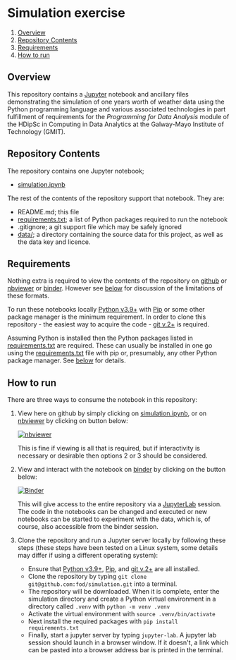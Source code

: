# Simulation exercise

1. [Overview](#overview)
1. [Repository Contents](#repository-contents)
1. [Requirements](#requirements)
1. [How to run](#how-to-run)

## Overview

This repository contains a [Jupyter](https://jupyter.org/) notebook and ancillary files demonstrating the simulation of one years worth of weather data using the Python programming language and various associated technologies in part fulfillment of requirements for the *Programming for Data Analysis* module of the HDipSc in Computing in Data Analytics at the Galway-Mayo Institute of Technology (GMIT).

## Repository Contents

The repository contains one Jupyter notebook;
- [simulation.ipynb](simulation.ipynb) 


The rest of the contents of the repository support that notebook. They are:
- README.md; this file
- [requirements.txt](requirements.txt); a list of Python packages required to run the notebook
- .gitignore; a git support file which may be safely ignored
- [data/](data/); a directory containing the source data for this project, as well as the data key and licence. 

## Requirements

Nothing extra is required to view the contents of the repository on [github](https://github.com/fod/simulation) or [nbviewer](https://nbviewer.org/) or [binder](https://mybinder.org/). However see [below](#how-to-run) for discussion of the limitations of these formats.

To run these notebooks locally [Python v3.9+](https://www.python.org/) with [Pip](https://pypi.org/project/pip/) or some other package manager is the minimum requirement. In order to clone this repository - the easiest way to acquire the code - [git v.2+](https://git-scm.com/) is required.

Assuming Python is installed then the Python packages listed in [requirements.txt](requirements.txt) are required. These can usually be installed in one go using the [requirements.txt](requirements.txt) file with pip or, presumably, any other Python package manager. See [below](#how-to-run) for details.

## How to run

There are three ways to consume the notebook in this repository:
1. View here on github by simply clicking on [simulation.ipynb](simulation.ipynb), or on [nbviewer](https://nbviewer.org/) by clicking on button below:

    [![nbviewer](https://raw.githubusercontent.com/jupyter/design/master/logos/Badges/nbviewer_badge.svg)](https://nbviewer.org/github/fod/simulation/blob/main/simulation.ipynb)

    This is fine if viewing is all that is required, but if interactivity is necessary or desirable then options 2 or 3 should be considered.

1. View and interact with the notebook on [binder](https://mybinder.org/) by clicking on the button below:

    [![Binder](https://mybinder.org/badge_logo.svg)](https://mybinder.org/v2/gh/fod/simulation/HEAD)

    This will give access to the entire repository via a [JupyterLab](https://jupyter.org/) session. The code in the notebooks can be changed and executed or new notebooks can be started to experiment with the data, which is, of course, also accessible from the binder session.

1. Clone the repository and run a Jupyter server locally by following these steps (these steps have been tested on a Linux system, some details may differ if using a different operating system):

    - Ensure that [Python v3.9+](https://www.python.org/), [Pip](https://pypi.org/project/pip/), and [git v.2+](https://git-scm.com/) are all installed.
    - Clone the repository by typing `git clone git@github.com:fod/simulation.git` into a terminal.
    - The repository will be downloaded. When it is complete, enter the simulation directory and create a Python virtual environment in a directory called ```.venv``` with ```python -m venv .venv``` 
    - Activate the virtual environment with ```source .venv/bin/activate```
    - Next install the required packages with ```pip install requirements.txt```
    - Finally, start a jupyter server by typing ```jupyter-lab```. A jupyter lab session should launch in a browser window. If it doesn't, a link which can be pasted into a browser address bar is printed in the terminal.
    
